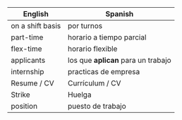 
| English          | Spanish                             |
| ---------------- | ----------------------------------- |
| on a shift basis | por turnos                          |
| part-time        | horario a tiempo parcial            |
| flex-time        | horario flexible                    |
| applicants       | los que **aplican** para un trabajo |
| internship       | practicas de empresa                |
| Resume / CV      | Currículum / CV                     |
| Strike           | Huelga                              |
| position         | puesto de trabajo                   |


